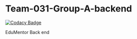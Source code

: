 # Team-031-Group-A-backend

[![Codacy Badge](https://api.codacy.com/project/badge/Grade/3e015a7918974f3e86e50e243c28700d)](https://app.codacy.com/gh/BuildForSDGCohort2/Team-031-Group-A-backend?utm_source=github.com&utm_medium=referral&utm_content=BuildForSDGCohort2/Team-031-Group-A-backend&utm_campaign=Badge_Grade_Settings)

EduMentor Back end

